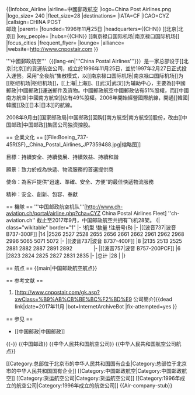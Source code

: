 {{Infobox_Airline
|airline=中國郵政航空
|logo=China Post Airlines.png
|logo_size= 240
|fleet_size=28
|destinations=
|IATA=CF
|ICAO=CYZ
|callsign=CHINA POST<br>邮政
|parent=
|founded=1996年11月25日
|headquarters={{CHN}} [[北京|北京]]
|key_people=
|hubs={{CHN}} [[南京禄口国际机场|南京禄口国际机场]]
|focus_cities
|frequent_flyer=
|lounge=
|alliance=
|website=http://www.cnpostair.com
}}

'''中國郵政航空'''（{{lang-en|'''China Postal Airlines'''}}）是一家总部设于[[北京|北京]]的貨運航空公司，成立於1996年11月25日，並於1997年2月27日正式投入運營。采用“全夜航”集散模式，以[[南京禄口国际机场|南京禄口国际机场]]为[[枢纽机场|枢纽机场]]，[[上海|上海]]、[[武汉|武汉]]为辅助中心，主要為[[中國郵政|中國郵政]]運送郵件及貨物。中國郵政航空中國郵政佔有51%股權，而[[中國南方航空|中國南方航空]]佔有49%股權。2006年開始經營國際航線，開通[[韓國|韓國]]及[[日本|日本]]的航線。

2008年9月由[[国家邮政局|中国邮政]]回购[[南方航空|南方航空]]股份，改由[[中国邮政|中国邮政]]集团公司独资控股。

== 企業文化 ==
[[File:Boeing_737-45R(SF),_China_Postal_Airlines_JP7359488.jpg|缩略图]]

目標：持續安全、持續發展、持續效益、持續和諧

願景：致力於成為快遞、物流服務的首選提供商

使命：為客戶提供“迅速、準確、安全、方便”的最佳快遞物流服務

精神：安全、創新、包容、奉獻

== 機隊 ==
'''中国邮政航空机队'''<ref>[http://www.ch-aviation.ch/portal/airline.php?cha=CYZ China Postal Airlines Fleet] ''ch-aviation.ch''</ref>
截止至2017年9月，中国邮政航空共拥有飞机28架。
{| class="wikitable" border="1"
|-
!机型
!数量
!注册号(B)
|-
|[[波音737|波音 B737-300F]]
|14
|2526 2527 2528 2655 2656 2661 2662 2961 2962 2968 2996 5065 5071 5072
|-
|[[波音737|波音 B737-400F]]
|8
|2135 2513 2525 2881 2882 2887 2891 2892	　	　	　
|-
|[[波音757|波音 B757-200PCF]]
|6
|2823 2824 2825 2827 2831 2835
|-
|总计
|28
|
|}

== 航点 ==
{{main|中国邮政航空航点}}

== 参考文献 ==
1. [http://www.cnpostair.com/gk.asp?xwClass=%B9%AB%CB%BE%BC%F2%BD%E9 公司簡介]{{dead link|date=2017年11月 |bot=InternetArchiveBot |fix-attempted=yes }}

== 参见 ==
* [[中国邮政|中国邮政]]

{{-}}
{{中国邮政}}
{{中华人民共和国航空公司}}
{{中华人民共和国航空公司航点}}

[[Category:总部位于北京市的中华人民共和国国有企业|Category:总部位于北京市的中华人民共和国国有企业]]
[[Category:中国邮政航空|Category:中国邮政航空]]
[[Category:货运航空公司|Category:货运航空公司]]
[[Category:1996年成立的航空公司|Category:1996年成立的航空公司]]
{{Air-company-stub}}